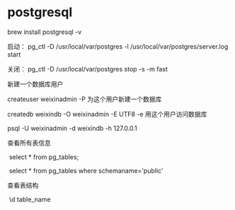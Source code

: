 # postgresql

brew install postgresql -v

启动：
pg_ctl -D /usr/local/var/postgres -l /usr/local/var/postgres/server.log start

关闭：
pg_ctl -D /usr/local/var/postgres stop -s -m fast

新建一个数据库用户

createuser weixinadmin -P
为这个用户新建一个数据库

createdb weixindb -O weixinadmin -E UTF8 -e
用这个用户访问数据库

psql -U weixinadmin -d weixindb -h 127.0.0.1



查看所有表信息

​	select * from pg_tables;

​	select * from pg_tables where schemaname='public'

查看表结构

​	\d table_name